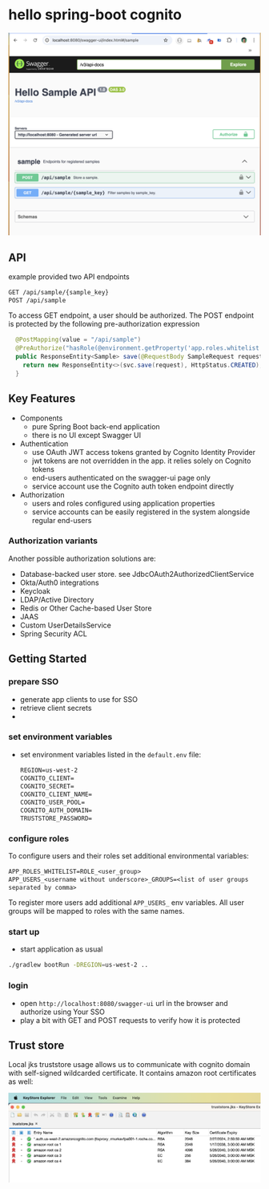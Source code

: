 # hello spring-boot cognito

![swagger-ui](etc/swagger-ui.png)

## API
example provided two API endpoints
```
GET /api/sample/{sample_key}
POST /api/sample
```
To access GET endpoint, a user should be authorized. The POST endpoint is protected by the following pre-authorization expression 

```java
  @PostMapping(value = "/api/sample")
  @PreAuthorize("hasRole(@environment.getProperty('app.roles.whitelist'))")
  public ResponseEntity<Sample> save(@RequestBody SampleRequest request) {
    return new ResponseEntity<>(svc.save(request), HttpStatus.CREATED);
  }
```

## Key Features

- Components
  - pure Spring Boot back-end application
  - there is no UI except Swagger UI
- Authentication
  - use OAuth JWT access tokens granted by Cognito Identity Provider
  - jwt tokens are not overridden in the app. it relies solely on Cognito tokens
  - end-users authenticated on the swagger-ui page only
  - service account use the Cognito auth token endpoint directly
- Authorization
  - users and roles configured using application properties
  - service accounts can be easily registered in the system alongside regular end-users

### Authorization variants

Another possible authorization solutions are:
  - Database-backed user store. see JdbcOAuth2AuthorizedClientService 
  - Okta/Auth0 integrations
  - Keycloak
  - LDAP/Active Directory
  - Redis or Other Cache-based User Store
  - JAAS
  - Custom UserDetailsService
  - Spring Security ACL

## Getting Started

### prepare SSO

* generate app clients to use for SSO
* retrieve client secrets
* 

### set environment variables
* set environment variables listed in the `default.env` file:
    ```
    REGION=us-west-2  
    COGNITO_CLIENT=
    COGNITO_SECRET=  
    COGNITO_CLIENT_NAME=
    COGNITO_USER_POOL=
    COGNITO_AUTH_DOMAIN=
    TRUSTSTORE_PASSWORD=
    ```
  
### configure roles
To configure users and their roles set additional environmental variables:
```
APP_ROLES_WHITELIST=ROLE_<user_group>
APP_USERS_<username without underscore>_GROUPS=<list of user groups separated by comma>
```
To register more users add additional `APP_USERS_` env variables. All user groups will be mapped to roles with the same names.

### start up
* start application as usual
```bash
./gradlew bootRun -DREGION=us-west-2 ..
```

### login
* open `http://localhost:8080/swagger-ui` url in the browser and authorize using Your SSO
* play a bit with GET and POST requests to verify how it is protected

## Trust store

Local jks truststore usage allows us to communicate with cognito domain with self-signed wildcarded certificate. It contains amazon root certificates as well:

![cognito certificate truststore](etc/truststore.png)





